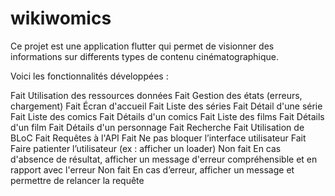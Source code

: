 # wikiwomics

Ce projet est une application flutter qui permet de visionner des informations sur differents types de contenu cinématographique.

Voici les fonctionnalités développées :

Fait        Utilisation des ressources données
Fait        Gestion des états (erreurs, chargement)
Fait        Écran d'accueil
Fait        Liste des séries
Fait        Détail d'une série
Fait        Liste des comics
Fait        Détails d'un comics
Fait        Liste des films
Fait        Détails d'un film
Fait        Détails d'un personnage
Fait        Recherche
Fait        Utilisation de BLoC
Fait        Requêtes à l'API
Fait        Ne pas bloquer l’interface utilisateur
Fait        Faire patienter l’utilisateur (ex : afficher un loader)
Non fait    En cas d'absence de résultat, afficher un message d'erreur compréhensible et en rapport avec l'erreur 
Non fait    En cas d’erreur, afficher un message et permettre de relancer la requête